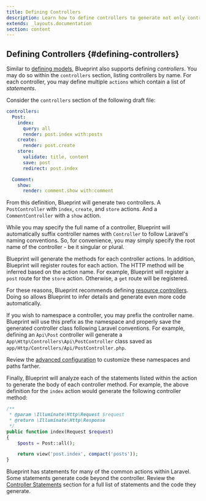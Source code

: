 ```yaml
---
title: Defining Controllers
description: Learn how to define controllers to generate not only controllers, but events, jobs, mailables, and more with Blueprint.
extends: _layouts.documentation
section: content
---
```

## Defining Controllers {#defining-controllers}
Similar to [defining models](/docs/defining-models), Blueprint also supports defining _controllers_. You may do so within the `controllers` section, listing controllers by name. For each controller, you may define multiple `actions` which contain a list of _statements_.

Consider the `controllers` section of the following draft file:

```yaml
controllers:
  Post:
    index:
      query: all
      render: post.index with:posts
    create:
      render: post.create
    store:
      validate: title, content
      save: post
      redirect: post.index

  Comment:
    show:
      render: comment.show with:comment
```

From this definition, Blueprint will generate two controllers. A `PostController` with `index`, `create`, and `store` actions. And a `CommentController` with a `show` action.

While you may specify the full name of a controller, Blueprint will automatically suffix controller names with `Controller` to follow Laravel's naming conventions. So, for convenience, you may simply specify the root name of the controller - be it singular or plural.

Blueprint will generate the methods for each controller actions. In addition, Blueprint will register routes for each action. The HTTP method will be inferred based on the action name. For example, Blueprint will register a `post` route for the `store` action. Otherwise, a `get` route will be registered.

For these reasons, Blueprint recommends defining [resource controllers](/docs/controller-shorthands#resource-shorthand). Doing so allows Blueprint to infer details and generate even more code automatically.

If you wish to namespace a controller, you may prefix the controller name. Blueprint will use this prefix as the namespace and properly save the generated controller class following Laravel conventions. For example, defining an `Api\Post` controller will generate a `App\Http\Controllers\Api\PostController` class saved as `app/Http/Controllers/Api/PostController.php`.

Review the [advanced configuration](/docs/advanced-configuration) to customize these namespaces and paths farther.

Finally, Blueprint will analyze each of the statements listed within the action to generate the body of each controller method. For example, the above definition for the `index` action would generate the following controller method:

```php
/**
 * @param \Illuminate\Http\Request $request
 * @return \Illuminate\Http\Response
 */
public function index(Request $request)
{
    $posts = Post::all();

    return view('post.index', compact('posts'));
}
```

Blueprint has statements for many of the common actions within Laravel. Some statements generate code beyond the controller. Review the [Controller Statements](/docs/controller-statements) section for a full list of statements and the code they generate.
